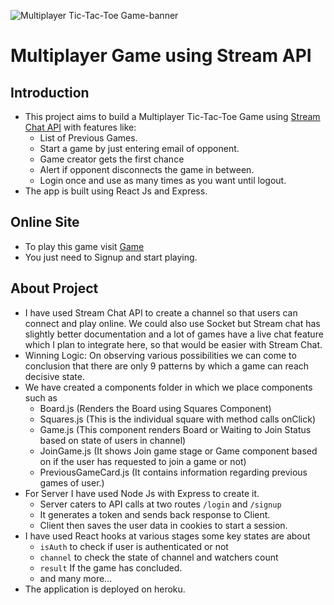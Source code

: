 ![Multiplayer Tic-Tac-Toe Game-banner](https://user-images.githubusercontent.com/105023001/174017773-1df6a288-2504-427b-963f-7a9aa69c4ddd.png)
# Multiplayer Game using Stream API
## Introduction
- This project aims to build a Multiplayer Tic-Tac-Toe Game using [Stream Chat API](https://getstream.io/chat/docs/) with features like:
	* List of Previous Games.
	* Start a game by just entering email of opponent.
	* Game creator gets the first chance
	* Alert if opponent disconnects the game in between.
	* Login once and use as many times as you want until logout.
- The app is built using React Js and Express.
## Online Site
- To play this game visit [Game](https://tinfinity-deploy1.herokuapp.com/) 
- You just need to Signup and start playing.
## About Project
- I have used Stream Chat API to create a channel so that users can connect and play online. We could also use Socket but Stream chat has slightly better documentation and a lot of games have a live chat feature which I plan to integrate here, so that would be easier with Stream Chat. 
- Winning Logic: On observing various possibilities we can come to conclusion that there are only 9 patterns by which a game can reach decisive state.
- We have created a components folder in which we place components such as
	* Board.js (Renders the Board using Squares Component)
	* Squares.js (This is the individual square with method calls onClick)
	* Game.js (This component renders Board or Waiting to Join Status based on state of users in channel)
	* JoinGame.js (It shows Join game stage or Game component based on if the user has requested to join a game or not)
	* PreviousGameCard.js (It contains information regarding previous games of user.)
- For Server I have used Node Js with Express to create it. 
	* Server caters to API calls at two routes `/login` and `/signup`
	* It generates a token and sends back response to Client.
	* Client then saves the user data in cookies to start a session.
- I have used React hooks at various stages some key states are about
	* `isAuth` to check if user is authenticated or not
	* `channel` to check the state of channel and watchers count
	*  `result` If the game has concluded.
	* and many more...
- The application is deployed on heroku.
